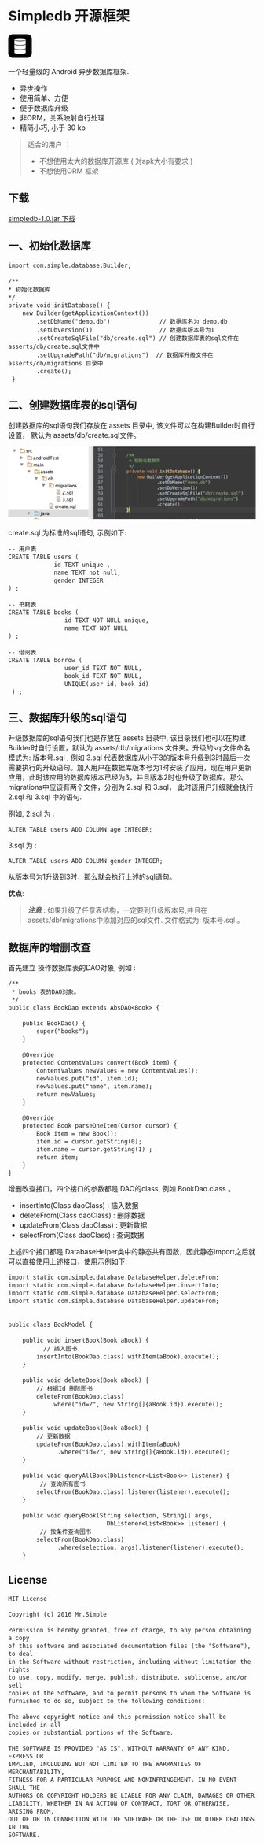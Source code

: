 # Simpledb 开源框架

![](images/simpledb.png) 

一个轻量级的 Android 异步数据库框架. 

* 异步操作
* 使用简单、方便
* 便于数据库升级
* 非ORM，关系映射自行处理
* 精简小巧, 小于 30 kb

> 适合的用户 ： 
> 
> * 不想使用太大的数据库开源库 ( 对apk大小有要求 )
> * 不想使用ORM 框架			

## 下载

[simpledb-1.0.jar 下载](output/simpledb-1.0.jar)

## 一、初始化数据库

```
import com.simple.database.Builder;

/**
* 初始化数据库
*/
private void initDatabase() {
    new Builder(getApplicationContext())
        .setDbName("demo.db")              // 数据库名为 demo.db
        .setDbVersion(1)                   // 数据库版本号为1
        .setCreateSqlFile("db/create.sql") // 创建数据库表的sql文件在 asserts/db/create.sql文件中
        .setUpgradePath("db/migrations")  // 数据库升级文件在 asserts/db/migrations 目录中
        .create();
 }
```

## 二、创建数据库表的sql语句

创建数据库的sql语句我们存放在 assets 目录中, 该文件可以在构建Builder时自行设置， 默认为 assets/db/create.sql文件。

![](images/project-structure.png)

create.sql 为标准的sql语句, 示例如下: 

```
-- 用户表
CREATE TABLE users (
			 id TEXT unique ,
			 name TEXT not null,
			 gender INTEGER
) ;

-- 书籍表
CREATE TABLE books (
				id TEXT NOT NULL unique,
            	name TEXT NOT NULL
) ;

-- 借阅表
CREATE TABLE borrow (
				user_id TEXT NOT NULL,
            	book_id TEXT NOT NULL, 
            	UNIQUE(user_id, book_id)
 ) ;

```


## 三、数据库升级的sql语句

升级数据库的sql语句我们也是存放在 assets 目录中, 该目录我们也可以在构建Builder时自行设置，默认为 assets/db/migrations 文件夹。升级的sql文件命名模式为: 版本号.sql , 例如 3.sql 代表数据库从小于3的版本号升级到3时最后一次需要执行的升级语句。加入用户在数据库版本号为1时安装了应用，现在用户更新应用，此时该应用的数据库版本已经为3，并且版本2时也升级了数据库。那么 migrations中应该有两个文件，分别为 2.sql 和 3.sql， 此时该用户升级就会执行 2.sql 和 3.sql 中的语句.

例如, 2.sql 为 : 

```
ALTER TABLE users ADD COLUMN age INTEGER;
```

3.sql 为 : 

```
ALTER TABLE users ADD COLUMN gender INTEGER;
```

从版本号为1升级到3时，那么就会执行上述的sql语句。

**优点**: 



> ***注意*** : 如果升级了任意表结构，一定要到升级版本号,并且在 assets/db/migrations中添加对应的sql文件. 文件格式为:  版本号.sql 。
> 


## 数据库的增删改查


首先建立 操作数据库表的DAO对象, 例如 : 

```
/**
 * books 表的DAO对象。
 */
public class BookDao extends AbsDAO<Book> {

    public BookDao() {
        super("books");
    }

    @Override
    protected ContentValues convert(Book item) {
        ContentValues newValues = new ContentValues();
        newValues.put("id", item.id);
        newValues.put("name", item.name);
        return newValues;
    }

    @Override
    protected Book parseOneItem(Cursor cursor) {
        Book item = new Book();
        item.id = cursor.getString(0);
        item.name = cursor.getString(1) ;
        return item;
    }
}
```

增删改查接口，四个接口的参数都是 DAO的class, 例如 BookDao.class 。

* insertInto(Class daoClass) : 插入数据
* deleteFrom(Class daoClass) : 删除数据
* updateFrom(Class daoClass) : 更新数据
* selectFrom(Class daoClass) : 查询数据

上述四个接口都是 DatabaseHelper类中的静态共有函数，因此静态import之后就可以直接使用上述接口，使用示例如下: 

```
import static com.simple.database.DatabaseHelper.deleteFrom;
import static com.simple.database.DatabaseHelper.insertInto;
import static com.simple.database.DatabaseHelper.selectFrom;
import static com.simple.database.DatabaseHelper.updateFrom;


public class BookModel {

    public void insertBook(Book aBook) {
    	  // 插入图书
        insertInto(BookDao.class).withItem(aBook).execute();
    }

    public void deleteBook(Book aBook) {
        // 根据Id 删除图书
        deleteFrom(BookDao.class)
        	.where("id=?", new String[]{aBook.id}).execute();
    }

    public void updateBook(Book aBook) {
        // 更新数据
        updateFrom(BookDao.class).withItem(aBook)
              .where("id=?", new String[]{aBook.id}).execute();
    }

    public void queryAllBook(DbListener<List<Book>> listener) {
    	 // 查询所有图书
        selectFrom(BookDao.class).listener(listener).execute();
    }

    public void queryBook(String selection, String[] args, 
    						DbListener<List<Book>> listener) {
    	 // 按条件查询图书
        selectFrom(BookDao.class)
              .where(selection, args).listener(listener).execute();
    }
```

## License

```
MIT License

Copyright (c) 2016 Mr.Simple

Permission is hereby granted, free of charge, to any person obtaining a copy
of this software and associated documentation files (the "Software"), to deal
in the Software without restriction, including without limitation the rights
to use, copy, modify, merge, publish, distribute, sublicense, and/or sell
copies of the Software, and to permit persons to whom the Software is
furnished to do so, subject to the following conditions:

The above copyright notice and this permission notice shall be included in all
copies or substantial portions of the Software.

THE SOFTWARE IS PROVIDED "AS IS", WITHOUT WARRANTY OF ANY KIND, EXPRESS OR
IMPLIED, INCLUDING BUT NOT LIMITED TO THE WARRANTIES OF MERCHANTABILITY,
FITNESS FOR A PARTICULAR PURPOSE AND NONINFRINGEMENT. IN NO EVENT SHALL THE
AUTHORS OR COPYRIGHT HOLDERS BE LIABLE FOR ANY CLAIM, DAMAGES OR OTHER
LIABILITY, WHETHER IN AN ACTION OF CONTRACT, TORT OR OTHERWISE, ARISING FROM,
OUT OF OR IN CONNECTION WITH THE SOFTWARE OR THE USE OR OTHER DEALINGS IN THE
SOFTWARE.
```